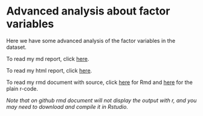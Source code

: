 # Advanced analysis about factor variables

Here we have some advanced analysis of the factor variables in the dataset. 

To read my md report, click [here](https://github.com/blacksde/Gapminder-excerpt/blob/master/Advanced%20analysis%20about%20factor%20variables/Advanced%20analysis%20about%20factor%20variables.md).


To read my html report, click [here](https://github.com/blacksde/Gapminder-excerpt/blob/master/Advanced%20analysis%20about%20factor%20variables/Advanced%20analysis%20about%20factor%20variables.html).

To read my rmd document with source, click [here](https://github.com/blacksde/Gapminder-excerpt/blob/master/Advanced%20analysis%20about%20factor%20variables/Advanced%20analysis%20about%20factor%20variables.Rmd) for Rmd and [here](https://github.com/blacksde/Gapminder-excerpt/blob/master/Advanced%20analysis%20about%20factor%20variables/Advanced%20analysis%20about%20factor%20variables.R) for the plain r-code.

_Note that on github rmd document will not display the output with r, and you may need to download and compile it in Rstudio._ 
